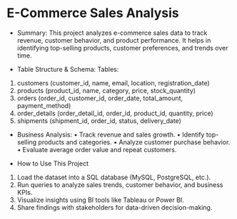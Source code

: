 # E-Commerce Sales Analysis

* Summary:
This project analyzes e-commerce sales data to track revenue, customer behavior, and product performance. It helps in identifying top-selling products, customer preferences, and trends over time.

* Table Structure & Schema:
Tables:
1.	customers (customer_id, name, email, location, registration_date)
2.	products (product_id, name, category, price, stock_quantity)
3.	orders (order_id, customer_id, order_date, total_amount, payment_method)
4.	order_details (order_detail_id, order_id, product_id, quantity, price)
5.	shipments (shipment_id, order_id, status, delivery_date)

* Business Analysis:
•	Track revenue and sales growth.
•	Identify top-selling products and categories.
•	Analyze customer purchase behavior.
•	Evaluate average order value and repeat customers.

* How to Use This Project
1.	Load the dataset into a SQL database (MySQL, PostgreSQL, etc.).
2.	Run queries to analyze sales trends, customer behavior, and business KPIs.
3.	Visualize insights using BI tools like Tableau or Power BI.
4.	Share findings with stakeholders for data-driven decision-making.
